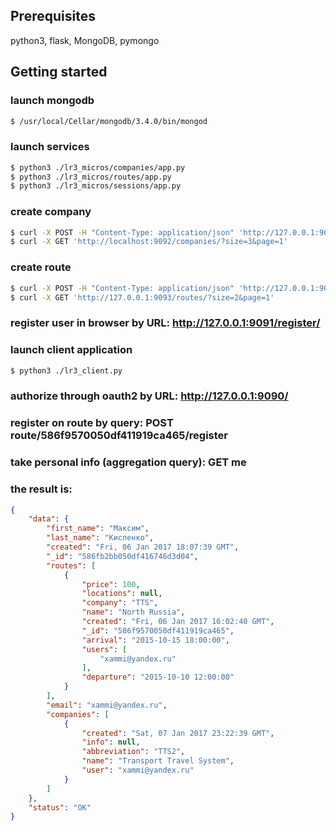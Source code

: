 ## Prerequisites
python3, flask, MongoDB, pymongo

## Getting started

### launch mongodb
```sh
$ /usr/local/Cellar/mongodb/3.4.0/bin/mongod
```

### launch services
```sh
$ python3 ./lr3_micros/companies/app.py
$ python3 ./lr3_micros/routes/app.py
$ python3 ./lr3_micros/sessions/app.py
```

### create company
```sh
$ curl -X POST -H "Content-Type: application/json" 'http://127.0.0.1:9092/company/' -d '{"abbreviation": "TTS", "name": "Transport Travel System", "info": null, "user": "xammi@yandex.ru"}'
$ curl -X GET 'http://localhost:9092/companies/?size=3&page=1'
```

### create route
```sh
$ curl -X POST -H "Content-Type: application/json" 'http://127.0.0.1:9093/route/' -d '{"name": "North Russia", "departure": "2015-10-10 12:00:00", "arrival": "2015-10-15 18:00:00", "price": 100, "company": "TTS"}'
$ curl -X GET 'http://127.0.0.1:9093/routes/?size=2&page=1'
```

### register user in browser by URL: http://127.0.0.1:9091/register/

### launch client application
```sh
$ python3 ./lr3_client.py
```

### authorize through oauth2 by URL: http://127.0.0.1:9090/
### register on route by query: POST route/586f9570050df411919ca465/register
### take personal info (aggregation query): GET me

### the result is:
```json
{
    "data": {
        "first_name": "Максим",
        "last_name": "Кисленко",
        "created": "Fri, 06 Jan 2017 18:07:39 GMT",
        "_id": "586fb2bb050df416746d3d04",
        "routes": [
            {
                "price": 100,
                "locations": null,
                "company": "TTS",
                "name": "North Russia",
                "created": "Fri, 06 Jan 2017 16:02:40 GMT",
                "_id": "586f9570050df411919ca465",
                "arrival": "2015-10-15 18:00:00",
                "users": [
                    "xammi@yandex.ru"
                ],
                "departure": "2015-10-10 12:00:00"
            }
        ],
        "email": "xammi@yandex.ru",
        "companies": [
            {
                "created": "Sat, 07 Jan 2017 23:22:39 GMT",
                "info": null,
                "abbreviation": "TTS2",
                "name": "Transport Travel System",
                "user": "xammi@yandex.ru"
            }
        ]
    },
    "status": "OK"
}
```